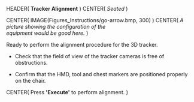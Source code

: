 HEADER( __Tracker Alignment__ )
CENTER( *Seated* )

CENTER( IMAGE(Figures_Instructions/go-arrow.bmp, 300) )
CENTER( *A picture showing the configuration of the <br> equipment would be good here.* )

Ready to perform the alignment procedure for the 3D tracker.

- Check that the field of view of the tracker cameras is free of obstructions.

- Confirm that the HMD, tool and chest markers are positioned properly on the chair.
 
CENTER( Press __'Execute'__ to perform alignment. )

